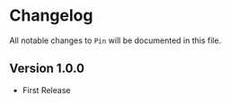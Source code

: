 # Changelog

All notable changes to `Pin` will be documented in this file.

## Version 1.0.0

- First Release
